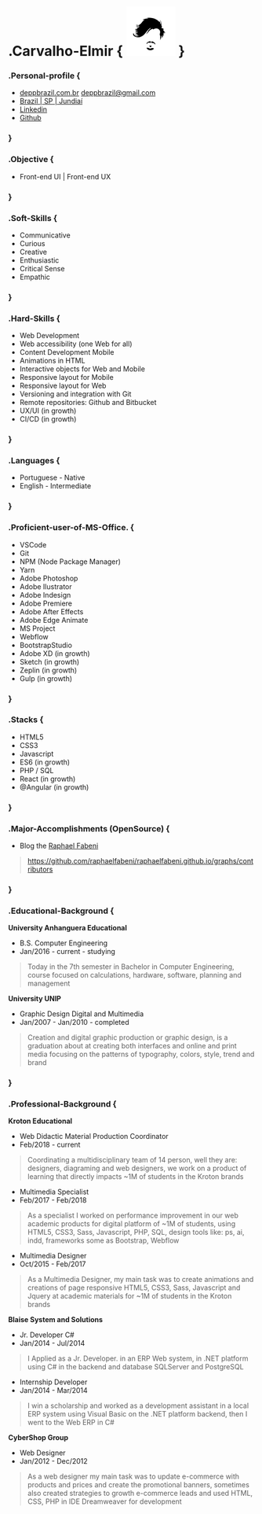 # .Carvalho-Elmir { [![brand](assets/id-small.jpg)](https://github.com/deppbrazil/cv) } #

### .Personal-profile { ### 
* [deppbrazil.com.br](https://www.deppbrazil.com)
deppbrazil@gmail.com 
* [Brazil | SP | Jundiaí](https://www.google.com.br/maps/place/Jundia%C3%AD,+SP/@-23.1896366,-47.1868625,11z/data=!3m1!4b1!4m5!3m4!1s0x94cf24293cc00531:0xf686a1c1163c6bbb!8m2!3d-23.1857076!4d-46.8978057)
* [Linkedin](https://www.linkedin.com/in/deppbrazil/)
* [Github](https://github.com/deppbrazil)
### } ###

### .Objective { ###
* Front-end UI | Front-end UX
### } ###

### .Soft-Skills { ###
* Communicative 
* Curious
* Creative
* Enthusiastic
* Critical Sense
* Empathic
### } ###

### .Hard-Skills { ###
* Web Development
* Web accessibility (one Web for all)
* Content Development Mobile
* Animations in HTML
* Interactive objects for Web and Mobile
* Responsive layout for Mobile
* Responsive layout for Web
* Versioning and integration with Git
* Remote repositories: Github and Bitbucket
* UX/UI (in growth)
* CI/CD (in growth)
  
### } ###

### .Languages { ### 
* Portuguese - Native
* English - Intermediate
### } ###

### .Proficient-user-of-MS-Office. { ###
* VSCode
* Git
* NPM (Node Package Manager)
* Yarn
* Adobe Photoshop
* Adobe Ilustrator
* Adobe Indesign
* Adobe Premiere
* Adobe After Effects 
* Adobe Edge Animate
* MS Project
* Webflow
* BootstrapStudio
* Adobe XD (in growth)
* Sketch (in growth)
* Zeplin (in growth)
* Gulp (in growth)
    
### } ###

### .Stacks { ###
* HTML5
* CSS3
* Javascript
* ES6 (in growth) 
* PHP / SQL
* React (in growth) 
* @Angular (in growth)
### } ### 

### .Major-Accomplishments (OpenSource) { ###
* Blog the [Raphael Fabeni](https://github.com/raphaelfabeni)
> https://github.com/raphaelfabeni/raphaelfabeni.github.io/graphs/contributors
### } ###

### .Educational-Background { ###
**University Anhanguera Educational**
* B.S. Computer Engineering
* Jan/2016 - current - studying 
> Today in the 7th semester in Bachelor in Computer Engineering, course focused on calculations, hardware, software, planning and management

**University UNIP**
* Graphic Design Digital and Multimedia
* Jan/2007 - Jan/2010 - completed 
> Creation and digital graphic production or graphic design, is a graduation about at creating both interfaces and online and print media focusing on the patterns of typography, colors, style, trend and brand
### } ###

### .Professional-Background { ###
**Kroton Educational**
* Web Didactic Material Production Coordinator 
* Feb/2018 - current
> Coordinating a multidisciplinary team of 14 person, well they are: designers, diagraming and web designers, we work on a product of learning that directly impacts ~1M of students in the Kroton brands

* Multimedia Specialist
* Feb/2017 - Feb/2018
> As a specialist I worked on performance improvement in our web academic products for digital platform of ~1M of students, using HTML5, CSS3, Sass, Javascript, PHP, SQL, design tools like: ps, ai, indd, frameworks some as Bootstrap, Webflow

* Multimedia Designer
* Oct/2015 - Feb/2017
> As a Multimedia Designer, my main task was to create animations and creations of page responsive HTML5, CSS3, Sass, Javascript and Jquery at academic materials for ~1M of students in the Kroton brands

**Blaise System and Solutions**
* Jr. Developer C#
* Jan/2014 - Jul/2014
> I Applied as a Jr. Developer. in an ERP Web system, in .NET platform using C# in the backend and database SQLServer and PostgreSQL

* Internship Developer
* Jan/2014 - Mar/2014
> I win a scholarship and worked as a development assistant in a local ERP system using Visual Basic on the .NET platform backend, then I went to the Web ERP in C#

**CyberShop Group**
* Web Designer
* Jan/2012 - Dec/2012
> As a web designer my main task was to update e-commerce with products and prices and create the promotional banners, sometimes also created strategies to growth e-commerce leads and used HTML, CSS, PHP in IDE Dreamweaver for development
